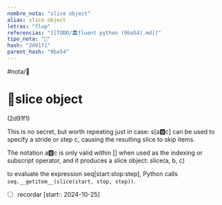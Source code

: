 ```yaml
---
nombre_nota: "slice object"
alias: slice object
letras: "flup"
referencias: "[[TODO/🏛️fluent python (9ba54).md]]"
tipo_nota: "📑"
hash: "2d91f1"
parent_hash: "9ba54"
---
```


#nota/📑

# 📑slice object
<div class="hash">(2d91f1)</div>


This is no secret, but worth repeating just in case: s[a:b:c] can be used to specify a
stride or step c, causing the resulting slice to skip items.

The notation a:b:c is only valid within [] when used as the indexing or subscript
operator, and it produces a slice object: slice(a, b, c) 

to evaluate the expression seq[start:stop:step], Python calls `seq.__getitem__(slice(start, stop, step))`. 

- [ ] recordar  [start:: 2024-10-25]
